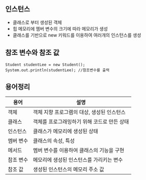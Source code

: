 ## 인스턴스
 - 클래스로 부터 생성된 객체
 - 힙 메모리에 멤버 변수의 크기에 따라 메모리가 생성
 - 클래스를 기반으로 new 키워드를 이용하여 여러개의 인스턴스를 생성
 
## 참조 변수와 참조 값
```
Student studentLee = new Student();
System.out.println(studentLee); //참조변수를 출력
```
## 용어정리 
|용어|설명|
|------|---|
|객체|객체 지향 프로그램의 대상, 생성된 인스턴스|
|클래스|객체를 프로그래밍하기 위해 코드로 만든 상태|
|인스턴스|클래스가 메모리에 생성된 상태|
|멤버 변수|클래스의 속성, 특성|
|메서드|멤버 변수를 이용하여 클래스의 기능을 구현|
|참조 변수|메모리에 생성된 인스턴스를 가리키는 변수|
|참조 값|생성된 인스턴스의 메모리 주소 값|
